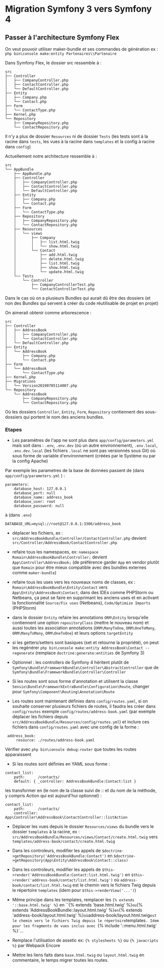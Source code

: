 # Migration Symfony 3 vers Symfony 4

## Passer à l'architecture Symfony Flex

On veut pouvoir utiliser maker-bundle et ses commandes de génération ex :
`php bin\console make:entity Partenaires\\Partenaire`

Dans Symfony Flex, le dossier src ressemble à :
```
src
├── Controller
│   ├── CompanyController.php
│   ├── ContactController.php
│   └── DefaultController.php
├── Entity
│   ├── Company.php
│   └── Contact.php
├── Form
│   └── ContactType.php
├── Kernel.php
└── Repository
    ├── CompanyRepository.php
    └── ContactRepository.php
```

Il n'y a plus de dossier `Resources` ni de dossier `Tests` (les tests sont à la racine dans `tests`, les vues à la racine dans `templates` et la config à racine dans `config`)

Actuellement notre architecture ressemble à :

```
src
└── AppBundle
    ├── AppBundle.php
    ├── Controller
    │   ├── CompanyController.php
    │   ├── ContactController.php
    │   └── DefaultController.php
    ├── Entity
    │   ├── Company.php
    │   └── Contact.php
    ├── Form
    │   └── ContactType.php
    ├── Repository
    │   ├── CompanyRepository.php
    │   └── ContactRepository.php
    ├── Resources
    │   └── views
    │       ├── Company
    │       │   ├── list.html.twig
    │       │   └── show.html.twig
    │       └── Contact
    │           ├── add.html.twig
    │           ├── delete.html.twig
    │           ├── list.html.twig
    │           ├── show.html.twig
    │           └── update.html.twig
    └── Tests
        └── Controller
            ├── CompanyControllerTest.php
            └── ContactControllerTest.php
```

Dans le cas où on a plusieurs Bundles qui aurait dû être des dossiers (et non des Bundles qui servent à créer du code réutilisable de projet en projet)

On aimerait obtenir comme arborescence :

```
src
├── Controller
│   ├── AddressBook
│   │   ├── CompanyController.php
│   │   └── ContactController.php
│   └── DefaultController.php
├── Entity
│   └── AddressBook
│       ├── Company.php
│       └── Contact.php
├── Form
│   └── AddressBook
│       └── ContactType.php
├── Kernel.php
├── Migrations
│   └── Version20190705114007.php
└── Repository
    └── AddressBook
        ├── CompanyRepository.php
        └── ContactRepository.php
```

Où les dossiers `Controller`, `Entity`, `Form`, `Repository` contiennent des sous-dossiers qui portent le nom des anciens bundles. 


### Etapes 

* Les paramètres de l'app ne sont plus dans `app/config/parameters.yml` mais soit dans : `.env`, `.env.dev` (où un autre environnement), `.env.local`, `.env.dev.local` (les fichiers `.local` ne sont pas versionnés sous Git) où sous forme de variable d'environnement (créées par le Système ou par la config Apache)

Par exemple les parametres de la base de données passent de (dans `app/config/parameters.yml` ) :
```
parameters:
    database_host: 127.0.0.1
    database_port: null
    database_name: address_book
    database_user: root
    database_password: null
```

à (dans `.env`)
```
DATABASE_URL=mysql://root@127.0.0.1:3306/address_book
```

* déplacer les fichiers, ex : `src/AddressBookBundle/Controller/ContactController.php` devient  `src/Controller/AddressBook/ContactController.php`

* refaire tous les namespaces, ex: `namespace Romain\AddressBookBundle\Controller;` devient `App\Controller\AddressBook;` (de préférence garder `App` en vendor plutôt que `Romain` pour être mieux compatible avec des bundles externes comme `maker-bundle`)

* refaire tous les uses vers les nouveaux noms de classes, ex : `Romain\AddressBookBundle\Entity\Contact` vers `App\Entity\AddressBook\Contact`, dans des IDEs comme PHPStorm ou Netbeans, ça peut se faire en supprimant les anciens uses et en activant la fonctionnalité `Source/Fix uses` (Netbeans), `Code/Optimize Imports` (PHPStorm)

* dans le dossier `Entity` refaire les annotations `ORM\Entity` lorsqu'elle contiennent une option `repositoryClass` (mettre le nouveau nom) et aussi toutes les association annotations (`ORM\ManyToOne`, `ORM\OneToMany`, `ORM\ManyToMany`, `ORM\OneToOne`) et leurs options `targetEntity`

* si les getters/setters sont basiques (set et retourne la propriété), on peut les regénérer `php bin\console make:entity AddressBook\Contact --regenerate` (remplace `doctrine:generate:entities` de Symfony 3)

* Optionnel : les controllers de Symfony 4 héritent plutôt de `Symfony\Bundle\FrameworkBundle\Controller\AbstractController` que de `Symfony\Bundle\FrameworkBundle\Controller\Controller`

* Si les routes sont sous forme d'annotation et utilisent la classe `Sensio\Bundle\FrameworkExtraBundle\Configuration\Route`, changer pour `Symfony\Component\Routing\Annotation\Route`

* Les routes sont maintenant définies dans `config/routes.yaml`, si on souhaite conserver plusieurs fichiers de routes, il faudra les créer dans `config/routes` exemple `config/routes/address-book.yaml` (par exemple déplacer les fichiers depuis `src/AddressBookBundle/Resources/config/routes.yml`) et inclure ces fichiers dans `config/routes.yaml` avec une config de la forme :

```
 address_book:
     resource: ./routes/address-book.yaml
```

Vérifier avec `php bin\console debug:router` que toutes les routes apparaissent

* Si les routes sont définies en YAML sous forme :
```
contact_list:
    path:      /contacts/
    default: { _controller: AddressBookBundle:Contact:list }
```

les transformer en (le nom de la classe suivi de :: et du nom de la méthode, y compris Action qui est aujourd'hui optionnel) :

```
contact_list:
    path:      /contacts/
    controller: App\Controller\AddressBook\ContactController::listAction
```

* Déplacer les vues depuis le dossier `Resources/views` du bundle vers le dossier `templates` à la racine, ex : `src/AddressBookBundle/Resources/views/Contact/create.html.twig` vers `templates/address-book/contact/create.html.twig`

* Dans les controleurs, modifier les appels de `$doctrine->getRepository('AddressBookBundle:Contact')` en `$doctrine->getRepository(App\Entity\AddressBook\Contact::class)`

* Dans les controleurs, modifier les appels de `$this->render('AddressBookBundle:Contact:list.html.twig')` en `$this->render('address-book/contact/list.html.twig')` où `address-book/contact/list.html.twig` est le chemin vers le fichiers Twig depuis le répertoire `templates` (idem pour `$this->renderView('...')`)

* Même principe dans les templates, remplacer les `{% extends '::base.html.twig' %}` en ``{% extends 'base.html.twig' %}` ou `{% extends 'AddressBookBundle::layout.html.twig' %}` en `{% extends 'address-book/layout.html.twig' %}` où `address-book/layout.html.twig` est le chemin vers le fichiers Twig depuis le répertoire `templates`. Idem pour les fragments de vues inclus avec `{% include '::menu.html.twig' %}`...

* Remplace l'utilisation de assetic ex: `{% stylesheets %}` ou `{% javacripts %}` par Webpack Encore

* Mettre les liens faits dans `base.html.twig` ou `layout.html.twig` en commentaire, le temps migrer toutes les routes.
